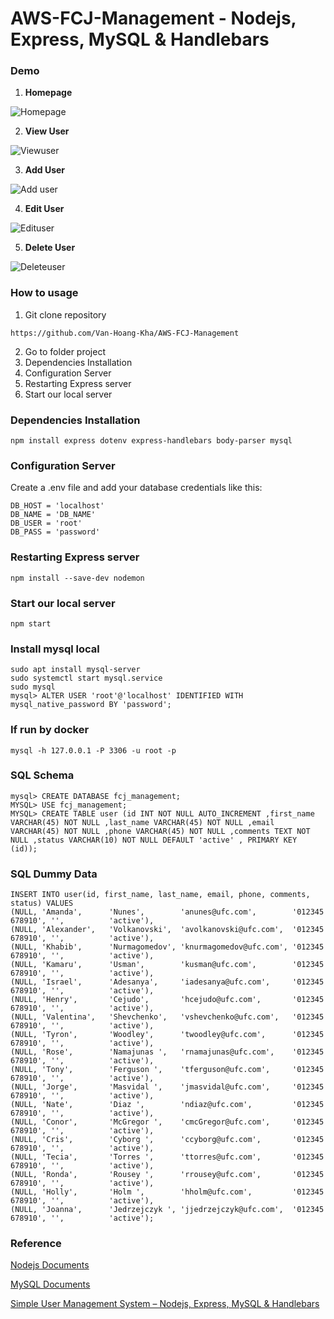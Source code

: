 # AWS-FCJ-Management - Nodejs, Express, MySQL & Handlebars

### Demo

1. **Homepage**

![Homepage](https://github.com/Van-Hoang-Kha/AWS-FCJ-Management/blob/master/images/homepage.png)

2. **View User**

![Viewuser](https://github.com/Van-Hoang-Kha/AWS-FCJ-Management/blob/master/images/viewuser.png)

3. **Add User**

![Add user](https://github.com/Van-Hoang-Kha/AWS-FCJ-Management/blob/master/images/adduser.png)

4. **Edit User**

![Edituser](https://github.com/Van-Hoang-Kha/AWS-FCJ-Management/blob/master/images/edituser.png)

5. **Delete User**

![Deleteuser](https://github.com/Van-Hoang-Kha/AWS-FCJ-Management/blob/master/images/deleteuser.png)

### How to usage
1. Git clone repository
```
https://github.com/Van-Hoang-Kha/AWS-FCJ-Management
```

2. Go to folder project
3. Dependencies Installation
4. Configuration Server
5. Restarting Express server
6. Start our local server

### Dependencies Installation
```
npm install express dotenv express-handlebars body-parser mysql
```
### Configuration Server
Create a .env file and add your database credentials like this:
```
DB_HOST = 'localhost'
DB_NAME = 'DB_NAME'
DB_USER = 'root'
DB_PASS = 'password'
```
### Restarting Express server
```
npm install --save-dev nodemon
```

### Start our local server

```
npm start
```
### Install mysql local
```
sudo apt install mysql-server
sudo systemctl start mysql.service
sudo mysql
mysql> ALTER USER 'root'@'localhost' IDENTIFIED WITH mysql_native_password BY 'password';
```

### If run by docker
```
mysql -h 127.0.0.1 -P 3306 -u root -p
```
### SQL Schema

```
mysql> CREATE DATABASE fcj_management;
MYSQL> USE fcj_management;
MYSQL> CREATE TABLE user (id INT NOT NULL AUTO_INCREMENT ,first_name VARCHAR(45) NOT NULL ,last_name VARCHAR(45) NOT NULL ,email VARCHAR(45) NOT NULL ,phone VARCHAR(45) NOT NULL ,comments TEXT NOT NULL ,status VARCHAR(10) NOT NULL DEFAULT 'active' , PRIMARY KEY (id));
```
### SQL Dummy Data

```
INSERT INTO user(id, first_name, last_name, email, phone, comments, status) VALUES
(NULL, 'Amanda',      'Nunes',        'anunes@ufc.com',        '012345 678910', '',          'active'),
(NULL, 'Alexander',   'Volkanovski',  'avolkanovski@ufc.com',  '012345 678910', '',          'active'),
(NULL, 'Khabib',      'Nurmagomedov', 'knurmagomedov@ufc.com', '012345 678910', '',          'active'),
(NULL, 'Kamaru',      'Usman',        'kusman@ufc.com',        '012345 678910', '',          'active'),
(NULL, 'Israel',      'Adesanya',     'iadesanya@ufc.com',     '012345 678910', '',          'active'),
(NULL, 'Henry',       'Cejudo',       'hcejudo@ufc.com',       '012345 678910', '',          'active'),
(NULL, 'Valentina',   'Shevchenko',   'vshevchenko@ufc.com',   '012345 678910', '',          'active'),
(NULL, 'Tyron',       'Woodley',      'twoodley@ufc.com',      '012345 678910', '',          'active'),
(NULL, 'Rose',        'Namajunas ',   'rnamajunas@ufc.com',    '012345 678910', '',          'active'),
(NULL, 'Tony',        'Ferguson ',    'tferguson@ufc.com',     '012345 678910', '',          'active'),
(NULL, 'Jorge',       'Masvidal ',    'jmasvidal@ufc.com',     '012345 678910', '',          'active'),
(NULL, 'Nate',        'Diaz ',        'ndiaz@ufc.com',         '012345 678910', '',          'active'),
(NULL, 'Conor',       'McGregor ',    'cmcGregor@ufc.com',     '012345 678910', '',          'active'),
(NULL, 'Cris',        'Cyborg ',      'ccyborg@ufc.com',       '012345 678910', '',          'active'),
(NULL, 'Tecia',       'Torres ',      'ttorres@ufc.com',       '012345 678910', '',          'active'),
(NULL, 'Ronda',       'Rousey ',      'rrousey@ufc.com',       '012345 678910', '',          'active'),
(NULL, 'Holly',       'Holm ',        'hholm@ufc.com',         '012345 678910', '',          'active'),
(NULL, 'Joanna',      'Jedrzejczyk ', 'jjedrzejczyk@ufc.com',  '012345 678910', '',          'active');
```

### Reference
[Nodejs Documents](https://nodejs.org/en/docs/)

[MySQL Documents](https://dev.mysql.com/doc/)

[Simple User Management System – Nodejs, Express, MySQL & Handlebars](https://raddy.dev/blog/simple-user-management-system-nodejs-express-mysql-handlebars/)


